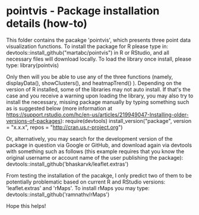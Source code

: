 # pointvis - Package installation details (how-to)
This folder contains the pacakge 'pointvis', which presents three point data visualization functions.
To install the package for R please type in:
    devtools::install_github("martabc/pointvis")
in R or RStudio, and all necessary files will download locally. To load the library once install, please type:
    library(pointvis)
    
Only then will you be able to use any of the three functions (namely, displayData(), showClusters(), and heatmapTrend() ).
Depending on the version of R installed, some of the libraries may not auto install. If that's the case and you receive a warning upon loading the library, you may also try to install the necessary, missing package manually by typing something such as is suggested below (more information at https://support.rstudio.com/hc/en-us/articles/219949047-Installing-older-versions-of-packages):
    require(devtools)
    install_version("package", version = "x.x.x", repos = "http://cran.us.r-project.org")

Or, alternatively, you may search for the development version of the package in question via Google or GitHub, and download again via devtools with something such as follows (this example requires that you know the original username or account name of the user publishing the package):
    devtools::install_github('bhaskarvk/leaflet.extras')
    
From testing the installation of the pacakge, I only predict two of them to be potentially problematic based on current R and RStudio versions:  'leaflet.extras' and 'rMaps'. To install rMaps you may type:
    devtools::install_github('ramnathv/rMaps')
   

Hope this helps!
